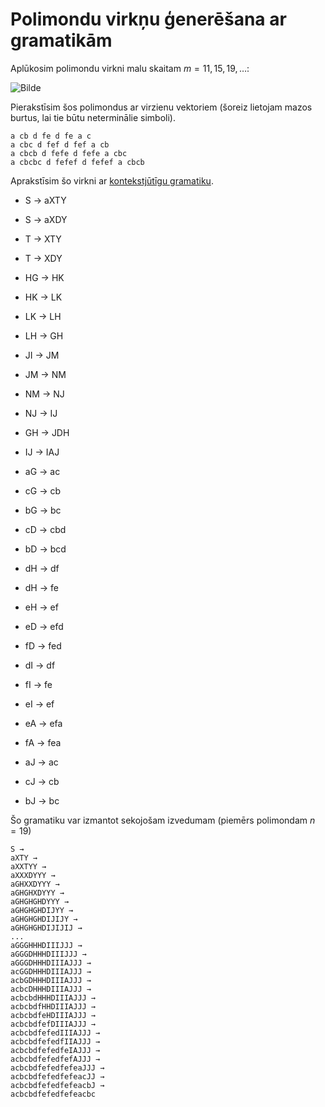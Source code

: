 # Polimondu virkņu ģenerēšana ar gramatikām

Aplūkosim polimondu virkni malu skaitam $m=11, 15, 19, \ldots$:

![Bilde](https://kapsitis.github.io/polimondi/inductive_sequences/SEQUENCE_4_3_A.svg)

Pierakstīsim šos polimondus ar virzienu vektoriem (šoreiz lietojam mazos burtus, 
lai tie būtu neterminālie simboli). 

``` plain
a cb d fe d fe a c
a cbc d fef d fef a cb
a cbcb d fefe d fefe a cbc
a cbcbc d fefef d fefef a cbcb
```

Aprakstīsim šo virkni ar [kontekstjūtīgu gramatiku](https://en.wikipedia.org/wiki/Context-sensitive_grammar). 

* S → aXTY
* S → aXDY
* T → XTY
* T → XDY
  
* HG → HK
* HK → LK
* LK → LH
* LH → GH
  
* JI → JM
* JM → NM
* NM → NJ
* NJ → IJ
  
* GH → JDH
* IJ → IAJ

* aG → ac
* cG → cb
* bG → bc
* cD → cbd
* bD → bcd

* dH → df
* dH → fe
* eH → ef
* eD → efd
* fD → fed

* dI → df
* fI → fe
* eI → ef
* eA → efa
* fA → fea 

* aJ → ac
* cJ → cb
* bJ → bc

Šo gramatiku var izmantot sekojošam izvedumam (piemērs polimondam $n=19$)

``` plain
S →
aXTY →
aXXTYY → 
aXXXDYYY →
aGHXXDYYY →
aGHGHXDYYY →
aGHGHGHDYYY →
aGHGHGHDIJYY →
aGHGHGHDIJIJY →
aGHGHGHDIJIJIJ →
...
aGGGHHHDIIIJJJ →
aGGGDHHHDIIIJJJ →
aGGGDHHHDIIIAJJJ →
acGGDHHHDIIIAJJJ →
acbGDHHHDIIIAJJJ →
acbcDHHHDIIIAJJJ →
acbcbdHHHDIIIAJJJ →
acbcbdfHHDIIIAJJJ →
acbcbdfeHDIIIAJJJ →
acbcbdfefDIIIAJJJ →
acbcbdfefedIIIAJJJ →
acbcbdfefedfIIAJJJ →
acbcbdfefedfeIAJJJ →
acbcbdfefedfefAJJJ →
acbcbdfefedfefeaJJJ →
acbcbdfefedfefeacJJ →
acbcbdfefedfefeacbJ →
acbcbdfefedfefeacbc
```





